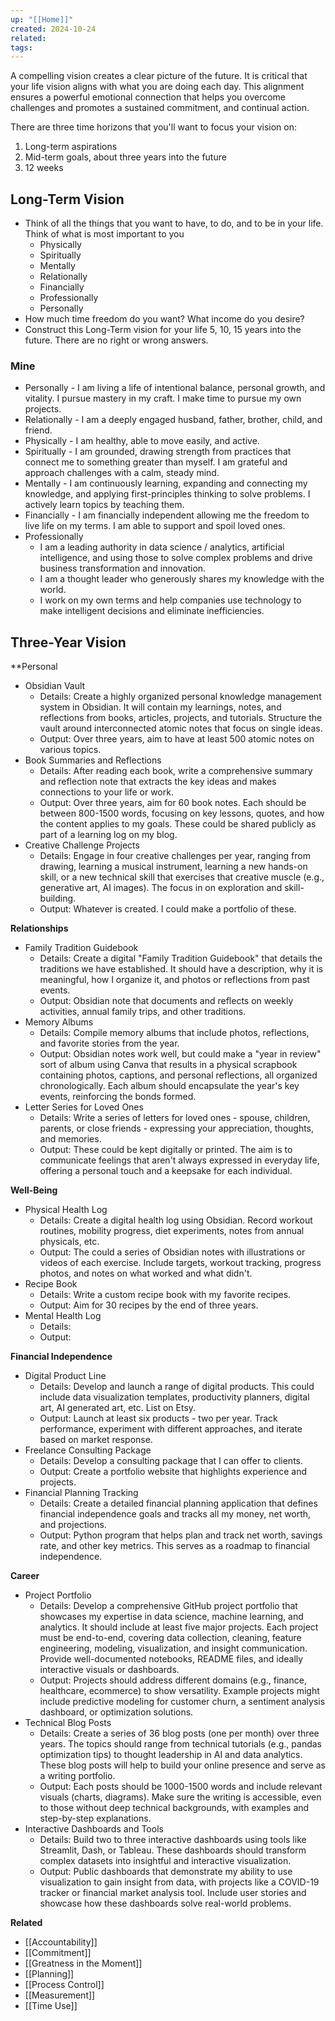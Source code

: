 ```yaml
---
up: "[[Home]]"
created: 2024-10-24
related: 
tags:
---
```


A compelling vision creates a clear picture of the future. It is critical that your life vision aligns with what you are doing each day. This alignment ensures a powerful emotional connection that helps you overcome challenges and promotes a sustained commitment, and continual action.

There are three time horizons that you'll want to focus your vision on:
1. Long-term aspirations
2. Mid-term goals, about three years into the future
3. 12 weeks

## Long-Term Vision
- Think of all the things that you want to have, to do, and to be in your life. Think of what is most important to you
	- Physically
	- Spiritually
	- Mentally
	- Relationally
	- Financially
	- Professionally
	- Personally
- How much time freedom do you want? What income do you desire?
- Construct this Long-Term vision for your life 5, 10, 15 years into the future. There are no right or wrong answers. 

### Mine
- Personally - I am living a life of intentional balance, personal growth, and vitality. I pursue mastery in my craft. I make time to pursue my own projects. 
- Relationally - I am a deeply engaged husband, father, brother, child, and friend. 
- Physically - I am healthy, able to move easily, and active. 
- Spiritually - I am grounded, drawing strength from practices that connect me to something greater than myself. I am grateful and approach challenges with a calm, steady mind. 
- Mentally - I am continuously learning, expanding and connecting my knowledge, and applying first-principles thinking to solve problems. I actively learn topics by teaching them. 
- Financially - I am financially independent allowing me the freedom to live life on my terms. I am able to support and spoil loved ones. 
- Professionally
	- I am a leading authority in data science / analytics, artificial intelligence, and using those to solve complex problems and drive business transformation and innovation.
	- I am a thought leader who generously shares my knowledge with the world. 
	- I work on my own terms and help companies use technology to make intelligent decisions and eliminate inefficiencies. 

## Three-Year Vision
**Personal
- Obsidian Vault
	- Details: Create a highly organized personal knowledge management system in Obsidian. It will contain my learnings, notes, and reflections from books, articles, projects, and tutorials. Structure the vault around interconnected atomic notes that focus on single ideas. 
	- Output: Over three years, aim to have at least 500 atomic notes on various topics. 
- Book Summaries and Reflections
	- Details: After reading each book, write a comprehensive summary and reflection note that extracts the key ideas and makes connections to your life or work. 
	- Output: Over three years, aim for 60 book notes. Each should be between 800-1500 words, focusing on key lessons, quotes, and how the content applies to my goals. These could be shared publicly as part of a learning log on my blog. 
- Creative Challenge Projects
	- Details: Engage in four creative challenges per year, ranging from drawing, learning a musical instrument, learning a new hands-on skill, or a new technical skill that exercises that creative muscle (e.g., generative art, AI images). The focus in on exploration and skill-building.
	- Output: Whatever is created. I could make a portfolio of these. 

**Relationships**
- Family Tradition Guidebook
	- Details: Create a digital "Family Tradition Guidebook" that details the traditions we have established. It should have a description, why it is meaningful, how I organize it, and photos or reflections from past events. 
	- Output: Obsidian note that documents and reflects on weekly activities, annual family trips, and other traditions. 
- Memory Albums
	- Details: Compile memory albums that include photos, reflections, and favorite stories from the year. 
	- Output: Obsidian notes work well, but could make a "year in review" sort of album using Canva that results in a physical scrapbook containing photos, captions, and personal reflections, all organized chronologically. Each album should encapsulate the year's key events, reinforcing the bonds formed. 
- Letter Series for Loved Ones
	- Details: Write a series of letters for loved ones - spouse, children, parents, or close friends - expressing your appreciation, thoughts, and memories.
	- Output: These could be kept digitally or printed. The aim is to communicate feelings that aren't always expressed in everyday life, offering a personal touch and a keepsake for each individual. 

**Well-Being**
- Physical Health Log
	- Details: Create a digital health log using Obsidian. Record workout routines, mobility progress, diet experiments, notes from annual physicals, etc. 
	- Output: The could a series of Obsidian notes with illustrations or videos of each exercise. Include targets, workout tracking, progress photos, and notes on what worked and what didn't.
- Recipe Book
	- Details: Write a custom recipe book with my favorite recipes. 
	- Output: Aim for 30 recipes by the end of three years. 
- Mental Health Log
	- Details:
	- Output:

**Financial Independence**
- Digital Product Line
	- Details: Develop and launch a range of digital products. This could include data visualization templates, productivity planners, digital art, AI generated art, etc. List on Etsy. 
	- Output: Launch at least six products - two per year. Track performance, experiment with different approaches, and iterate based on market response. 
- Freelance Consulting Package
	- Details: Develop a consulting package that I can offer to clients. 
	- Output: Create a portfolio website that highlights experience and projects. 
- Financial Planning Tracking
	- Details: Create a detailed financial planning application that defines financial independence goals and tracks all my money, net worth, and projections. 
	- Output: Python program that helps plan and track net worth, savings rate, and other key metrics. This serves as a roadmap to financial independence. 

**Career**
- Project Portfolio
	- Details: Develop a comprehensive GitHub project portfolio that showcases my expertise in data science, machine learning, and analytics. It should include at least five major projects. Each project must be end-to-end, covering data collection, cleaning, feature engineering, modeling, visualization, and insight communication. Provide well-documented notebooks, README files, and ideally interactive visuals or dashboards. 
	- Output: Projects should address different domains (e.g., finance, healthcare, ecommerce) to show versatility. Example projects might include predictive modeling for customer churn, a sentiment analysis dashboard, or optimization solutions. 
- Technical Blog Posts
	- Details: Create a series of 36 blog posts (one per month) over three years. The topics should range from technical tutorials (e.g., pandas optimization tips) to thought leadership in AI and data analytics. These blog posts will help to build your online presence and serve as a writing portfolio. 
	- Output: Each posts should be 1000-1500 words and include relevant visuals (charts, diagrams). Make sure the writing is accessible, even to those without deep technical backgrounds, with examples and step-by-step explanations. 
- Interactive Dashboards and Tools
	- Details: Build two to three interactive dashboards using tools like Streamlit, Dash, or Tableau. These dashboards should transform complex datasets into insightful and interactive visualization. 
	- Output: Public dashboards that demonstrate my ability to use visualization to gain insight from data, with projects like a COVID-19 tracker or financial market analysis tool. Include user stories and showcase how these dashboards solve real-world problems. 



**Related**
- [[Accountability]]
- [[Commitment]]
- [[Greatness in the Moment]]
- [[Planning]]
- [[Process Control]]
- [[Measurement]]
- [[Time Use]]

